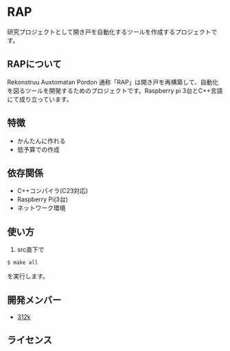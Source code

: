 # RAP

研究プロジェクトとして開き戸を自動化するツールを作成するプロジェクトです。

## RAPについて

Rekonstruu Auxtomatan Pordon 通称「RAP」は開き戸を再構築して、自動化を図るツールを開発するためのプロジェクトです。Raspberry pi 3台とC++言語にて成り立っています。

## 特徴

- かんたんに作れる
- 低予算での作成

## 依存関係

- C++コンパイラ(C23対応)
- Raspberry Pi(3台)
- ネットワーク環境

## 使い方
1. src直下で
```shell
$ make all
```
を実行します。

## 開発メンバー

- [312k](https://github.com/312k)

## ライセンス
